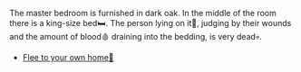 The master bedroom is furnished in dark oak.
In the middle of the room there is a king-size bed🛏️. 
The person lying on it🛌, judging by their wounds and the amount of blood🩸 draining into the bedding, is very dead💀.  

- [Flee to your own home🏃](../3/3.md)